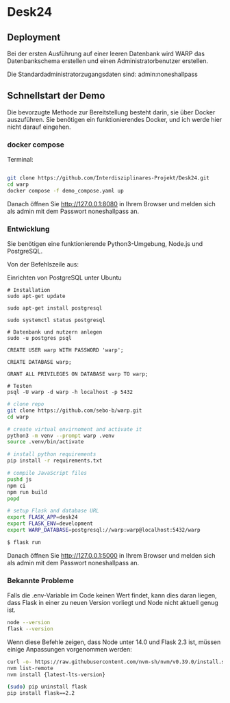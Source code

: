 # Desk24
## Deployment

Bei der ersten Ausführung auf einer leeren Datenbank wird WARP das Datenbankschema erstellen und einen Administratorbenutzer erstellen.

Die Standardadministratorzugangsdaten sind: admin:noneshallpass

## Schnellstart der Demo

Die bevorzugte Methode zur Bereitstellung besteht darin, sie über Docker auszuführen. Sie benötigen ein funktionierendes Docker, und ich werde hier nicht darauf eingehen.

### docker compose

Terminal: 
``` bash

git clone https://github.com/Interdisziplinares-Projekt/Desk24.git
cd warp
docker compose -f demo_compose.yaml up
```

Danach öffnen Sie http://127.0.0.1:8080 in Ihrem Browser und melden sich als admin mit dem Passwort noneshallpass an.

### Entwicklung

Sie benötigen eine funktionierende Python3-Umgebung, Node.js und PostgreSQL.

Von der Befehlszeile aus:

Einrichten von PostgreSQL unter Ubuntu
```
# Installation
sudo apt-get update

sudo apt-get install postgresql

sudo systemctl status postgresql

# Datenbank und nutzern anlegen
sudo -u postgres psql

CREATE USER warp WITH PASSWORD 'warp';

CREATE DATABASE warp;

GRANT ALL PRIVILEGES ON DATABASE warp TO warp;

# Testen
psql -U warp -d warp -h localhost -p 5432
```

```bash 
# clone repo
git clone https://github.com/sebo-b/warp.git
cd warp

# create virtual envirnoment and activate it
python3 -m venv --prompt warp .venv
source .venv/bin/activate

# install python requirements
pip install -r requirements.txt

# compile JavaScript files
pushd js
npm ci
npm run build
popd

# setup Flask and database URL
export FLASK_APP=desk24
export FLASK_ENV=development
export WARP_DATABASE=postgresql://warp:warp@localhost:5432/warp

$ flask run
```

Danach öffnen Sie http://127.0.0.1:5000 in Ihrem Browser und melden sich als admin mit dem Passwort noneshallpass an.



### Bekannte Probleme
Falls die .env-Variable im Code keinen Wert findet, kann dies daran liegen, dass Flask in einer zu neuen Version vorliegt und Node nicht aktuell genug ist.
```bash
node --version
flask --version
```
Wenn diese Befehle zeigen, dass Node unter 14.0 und Flask 2.3 ist, müssen einige Anpassungen vorgenommen werden:

```bash
curl -o- https://raw.githubusercontent.com/nvm-sh/nvm/v0.39.0/install.sh | bash
nvm list-remote
nvm install {latest-lts-version}

(sudo) pip uninstall flask
pip install flask==2.2
```






